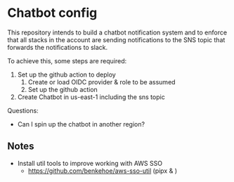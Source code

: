 # Chatbot config

This repository intends to build a chatbot notification system and to enforce that all stacks in the account are sending notifications to the SNS topic that forwards the notifications to slack.

To achieve this, some steps are required:

1. Set up the github action to deploy
   1. Create or load OIDC provider & role to be assumed
   2. Set up the github action
2. Create Chatbot in us-east-1 including the sns topic

Questions:

- Can I spin up the chatbot in another region?

## Notes

- Install util tools to improve working with AWS SSO
  - https://github.com/benkehoe/aws-sso-util (pipx & )
